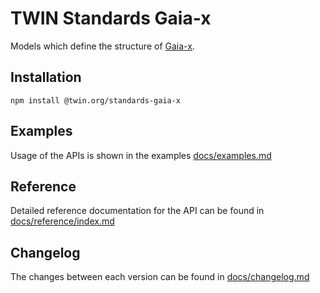 # TWIN Standards Gaia-x

Models which define the structure of [Gaia-x](https://docs.gaia-x.eu/ontology/development/).

## Installation

```shell
npm install @twin.org/standards-gaia-x
```

## Examples

Usage of the APIs is shown in the examples [docs/examples.md](docs/examples.md)

## Reference

Detailed reference documentation for the API can be found in [docs/reference/index.md](docs/reference/index.md)

## Changelog

The changes between each version can be found in [docs/changelog.md](docs/changelog.md)

